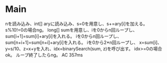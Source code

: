 # Main
nを読み込み、int[] aryに読み込み、s=0を用意し、s+=ary[i]を加える。
s%10!=0の場合ng。
long[] sumを用意し、iを0からn回ループし、sum[i+1]=sum[i]+ary[i]を入れる。
iを0からn回ループし、sum[n+i+1]=sum[n+i]+ary[i]を入れる。
iを0から2\*n回ループし、
x=sum[i]、y=s/10、z=x+yを入れ、idx=binarySearch(sum, z)を呼び出す。
idx>=0の場合ok。
ループ終了したらng。
AC 357ms
